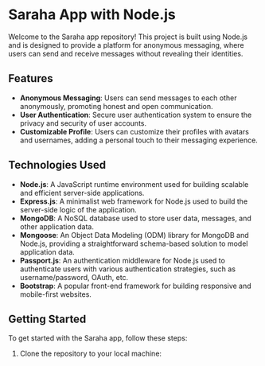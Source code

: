 # Saraha App with Node.js

Welcome to the Saraha app repository! This project is built using Node.js and is designed to provide a platform for anonymous messaging, where users can send and receive messages without revealing their identities.

## Features

- **Anonymous Messaging**: Users can send messages to each other anonymously, promoting honest and open communication.
- **User Authentication**: Secure user authentication system to ensure the privacy and security of user accounts.
- **Customizable Profile**: Users can customize their profiles with avatars and usernames, adding a personal touch to their messaging experience.

## Technologies Used

- **Node.js**: A JavaScript runtime environment used for building scalable and efficient server-side applications.
- **Express.js**: A minimalist web framework for Node.js used to build the server-side logic of the application.
- **MongoDB**: A NoSQL database used to store user data, messages, and other application data.
- **Mongoose**: An Object Data Modeling (ODM) library for MongoDB and Node.js, providing a straightforward schema-based solution to model application data.
- **Passport.js**: An authentication middleware for Node.js used to authenticate users with various authentication strategies, such as username/password, OAuth, etc.
- **Bootstrap**: A popular front-end framework for building responsive and mobile-first websites.

## Getting Started

To get started with the Saraha app, follow these steps:

1. Clone the repository to your local machine:
